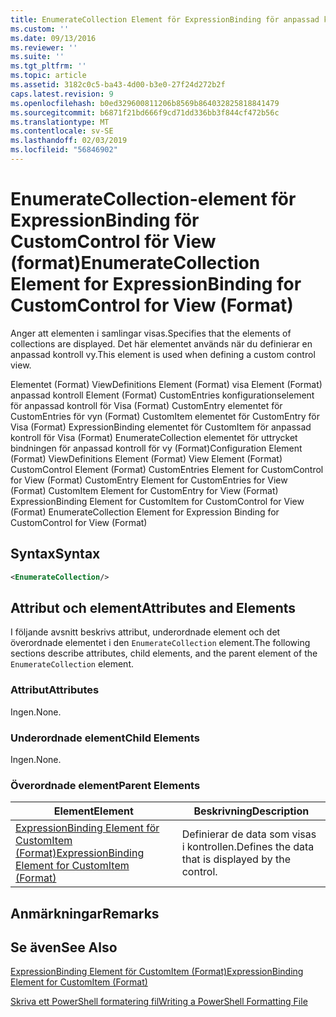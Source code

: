 ```yaml
---
title: EnumerateCollection Element för ExpressionBinding för anpassad kontroll för vy (Format) | Microsoft Docs
ms.custom: ''
ms.date: 09/13/2016
ms.reviewer: ''
ms.suite: ''
ms.tgt_pltfrm: ''
ms.topic: article
ms.assetid: 3182c0c5-ba43-4d00-b3e0-27f24d272b2f
caps.latest.revision: 9
ms.openlocfilehash: b0ed329600811206b8569b864032825818841479
ms.sourcegitcommit: b6871f21bd666f9cd71dd336bb3f844cf472b56c
ms.translationtype: MT
ms.contentlocale: sv-SE
ms.lasthandoff: 02/03/2019
ms.locfileid: "56846902"
---
```

# <a name="enumeratecollection-element-for-expressionbinding-for-customcontrol-for-view-format"></a><span data-ttu-id="38c0a-102">EnumerateCollection-element för ExpressionBinding för CustomControl för View (format)</span><span class="sxs-lookup"><span data-stu-id="38c0a-102">EnumerateCollection Element for ExpressionBinding for CustomControl for View (Format)</span></span>

<span data-ttu-id="38c0a-103">Anger att elementen i samlingar visas.</span><span class="sxs-lookup"><span data-stu-id="38c0a-103">Specifies that the elements of collections are displayed.</span></span> <span data-ttu-id="38c0a-104">Det här elementet används när du definierar en anpassad kontroll vy.</span><span class="sxs-lookup"><span data-stu-id="38c0a-104">This element is used when defining a custom control view.</span></span>

<span data-ttu-id="38c0a-105">Elementet (Format) ViewDefinitions Element (Format) visa Element (Format) anpassad kontroll Element (Format) CustomEntries konfigurationselement för anpassad kontroll för Visa (Format) CustomEntry elementet för CustomEntries för vyn (Format) CustomItem elementet för CustomEntry för Visa (Format) ExpressionBinding elementet för CustomItem för anpassad kontroll för Visa (Format) EnumerateCollection elementet för uttrycket bindningen för anpassad kontroll för vy (Format)</span><span class="sxs-lookup"><span data-stu-id="38c0a-105">Configuration Element (Format) ViewDefinitions Element (Format) View Element (Format) CustomControl Element (Format) CustomEntries Element for CustomControl for View (Format) CustomEntry Element for CustomEntries for View (Format) CustomItem Element for CustomEntry for View (Format) ExpressionBinding Element for CustomItem for CustomControl for View (Format) EnumerateCollection Element for Expression Binding for CustomControl for View (Format)</span></span>

## <a name="syntax"></a><span data-ttu-id="38c0a-106">Syntax</span><span class="sxs-lookup"><span data-stu-id="38c0a-106">Syntax</span></span>

```xml
<EnumerateCollection/>
```

## <a name="attributes-and-elements"></a><span data-ttu-id="38c0a-107">Attribut och element</span><span class="sxs-lookup"><span data-stu-id="38c0a-107">Attributes and Elements</span></span>

<span data-ttu-id="38c0a-108">I följande avsnitt beskrivs attribut, underordnade element och det överordnade elementet i den `EnumerateCollection` element.</span><span class="sxs-lookup"><span data-stu-id="38c0a-108">The following sections describe attributes, child elements, and the parent element of the `EnumerateCollection` element.</span></span>

### <a name="attributes"></a><span data-ttu-id="38c0a-109">Attribut</span><span class="sxs-lookup"><span data-stu-id="38c0a-109">Attributes</span></span>

<span data-ttu-id="38c0a-110">Ingen.</span><span class="sxs-lookup"><span data-stu-id="38c0a-110">None.</span></span>

### <a name="child-elements"></a><span data-ttu-id="38c0a-111">Underordnade element</span><span class="sxs-lookup"><span data-stu-id="38c0a-111">Child Elements</span></span>

<span data-ttu-id="38c0a-112">Ingen.</span><span class="sxs-lookup"><span data-stu-id="38c0a-112">None.</span></span>

### <a name="parent-elements"></a><span data-ttu-id="38c0a-113">Överordnade element</span><span class="sxs-lookup"><span data-stu-id="38c0a-113">Parent Elements</span></span>

|<span data-ttu-id="38c0a-114">Element</span><span class="sxs-lookup"><span data-stu-id="38c0a-114">Element</span></span>|<span data-ttu-id="38c0a-115">Beskrivning</span><span class="sxs-lookup"><span data-stu-id="38c0a-115">Description</span></span>|
|-------------|-----------------|
|[<span data-ttu-id="38c0a-116">ExpressionBinding Element för CustomItem (Format)</span><span class="sxs-lookup"><span data-stu-id="38c0a-116">ExpressionBinding Element for CustomItem (Format)</span></span>](./expressionbinding-element-for-customitem-for-controls-for-configuration-format.md)|<span data-ttu-id="38c0a-117">Definierar de data som visas i kontrollen.</span><span class="sxs-lookup"><span data-stu-id="38c0a-117">Defines the data that is displayed by the control.</span></span>|

## <a name="remarks"></a><span data-ttu-id="38c0a-118">Anmärkningar</span><span class="sxs-lookup"><span data-stu-id="38c0a-118">Remarks</span></span>

## <a name="see-also"></a><span data-ttu-id="38c0a-119">Se även</span><span class="sxs-lookup"><span data-stu-id="38c0a-119">See Also</span></span>

[<span data-ttu-id="38c0a-120">ExpressionBinding Element för CustomItem (Format)</span><span class="sxs-lookup"><span data-stu-id="38c0a-120">ExpressionBinding Element for CustomItem (Format)</span></span>](./expressionbinding-element-for-customitem-for-controls-for-configuration-format.md)

[<span data-ttu-id="38c0a-121">Skriva ett PowerShell formatering fil</span><span class="sxs-lookup"><span data-stu-id="38c0a-121">Writing a PowerShell Formatting File</span></span>](./writing-a-powershell-formatting-file.md)
